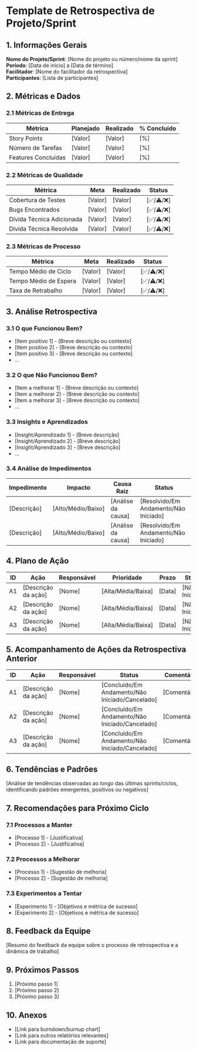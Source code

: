 # Template de Retrospectiva de Projeto/Sprint

## 1. Informações Gerais

**Nome do Projeto/Sprint**: [Nome do projeto ou número/nome da sprint]  
**Período**: [Data de início] a [Data de término]  
**Facilitador**: [Nome do facilitador da retrospectiva]  
**Participantes**: [Lista de participantes]

## 2. Métricas e Dados

### 2.1 Métricas de Entrega

| Métrica             | Planejado | Realizado | % Concluído |
| ------------------- | --------- | --------- | ----------- |
| Story Points        | [Valor]   | [Valor]   | [%]         |
| Número de Tarefas   | [Valor]   | [Valor]   | [%]         |
| Features Concluídas | [Valor]   | [Valor]   | [%]         |

### 2.2 Métricas de Qualidade

| Métrica                   | Meta    | Realizado | Status     |
| ------------------------- | ------- | --------- | ---------- |
| Cobertura de Testes       | [Valor] | [Valor]   | [✅/⚠️/❌] |
| Bugs Encontrados          | [Valor] | [Valor]   | [✅/⚠️/❌] |
| Dívida Técnica Adicionada | [Valor] | [Valor]   | [✅/⚠️/❌] |
| Dívida Técnica Resolvida  | [Valor] | [Valor]   | [✅/⚠️/❌] |

### 2.3 Métricas de Processo

| Métrica               | Meta    | Realizado | Status     |
| --------------------- | ------- | --------- | ---------- |
| Tempo Médio de Ciclo  | [Valor] | [Valor]   | [✅/⚠️/❌] |
| Tempo Médio de Espera | [Valor] | [Valor]   | [✅/⚠️/❌] |
| Taxa de Retrabalho    | [Valor] | [Valor]   | [✅/⚠️/❌] |

## 3. Análise Retrospectiva

### 3.1 O que Funcionou Bem?

- [Item positivo 1] - [Breve descrição ou contexto]
- [Item positivo 2] - [Breve descrição ou contexto]
- [Item positivo 3] - [Breve descrição ou contexto]
- ...

### 3.2 O que Não Funcionou Bem?

- [Item a melhorar 1] - [Breve descrição ou contexto]
- [Item a melhorar 2] - [Breve descrição ou contexto]
- [Item a melhorar 3] - [Breve descrição ou contexto]
- ...

### 3.3 Insights e Aprendizados

- [Insight/Aprendizado 1] - [Breve descrição]
- [Insight/Aprendizado 2] - [Breve descrição]
- [Insight/Aprendizado 3] - [Breve descrição]
- ...

### 3.4 Análise de Impedimentos

| Impedimento | Impacto            | Causa Raiz         | Status                                |
| ----------- | ------------------ | ------------------ | ------------------------------------- |
| [Descrição] | [Alto/Médio/Baixo] | [Análise da causa] | [Resolvido/Em Andamento/Não Iniciado] |
| [Descrição] | [Alto/Médio/Baixo] | [Análise da causa] | [Resolvido/Em Andamento/Não Iniciado] |

## 4. Plano de Ação

| ID  | Ação                | Responsável | Prioridade         | Prazo  | Status         |
| --- | ------------------- | ----------- | ------------------ | ------ | -------------- |
| A1  | [Descrição da ação] | [Nome]      | [Alta/Média/Baixa] | [Data] | [Não Iniciado] |
| A2  | [Descrição da ação] | [Nome]      | [Alta/Média/Baixa] | [Data] | [Não Iniciado] |
| A3  | [Descrição da ação] | [Nome]      | [Alta/Média/Baixa] | [Data] | [Não Iniciado] |

## 5. Acompanhamento de Ações da Retrospectiva Anterior

| ID  | Ação                | Responsável | Status                                          | Comentários   |
| --- | ------------------- | ----------- | ----------------------------------------------- | ------------- |
| A1  | [Descrição da ação] | [Nome]      | [Concluído/Em Andamento/Não Iniciado/Cancelado] | [Comentários] |
| A2  | [Descrição da ação] | [Nome]      | [Concluído/Em Andamento/Não Iniciado/Cancelado] | [Comentários] |
| A3  | [Descrição da ação] | [Nome]      | [Concluído/Em Andamento/Não Iniciado/Cancelado] | [Comentários] |

## 6. Tendências e Padrões

[Análise de tendências observadas ao longo das últimas sprints/ciclos, identificando padrões emergentes, positivos ou negativos]

## 7. Recomendações para Próximo Ciclo

### 7.1 Processos a Manter

- [Processo 1] - [Justificativa]
- [Processo 2] - [Justificativa]

### 7.2 Processos a Melhorar

- [Processo 1] - [Sugestão de melhoria]
- [Processo 2] - [Sugestão de melhoria]

### 7.3 Experimentos a Tentar

- [Experimento 1] - [Objetivos e métrica de sucesso]
- [Experimento 2] - [Objetivos e métrica de sucesso]

## 8. Feedback da Equipe

[Resumo do feedback da equipe sobre o processo de retrospectiva e a dinâmica de trabalho]

## 9. Próximos Passos

1. [Próximo passo 1]
2. [Próximo passo 2]
3. [Próximo passo 3]

## 10. Anexos

- [Link para burndown/burnup chart]
- [Link para outros relatórios relevantes]
- [Link para documentação de suporte]
